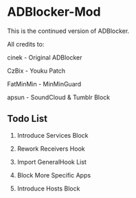 # ADBlocker-Mod

This is the continued version of ADBlocker.

All credits to:

cinek - Original ADBlocker

CzBix - Youku Patch

FatMinMin - MinMinGuard

apsun - SoundCloud & Tumblr Block

## Todo List

1. Introduce Services Block

2. Rework Receivers Hook

3. Import GeneralHook List

4. Block More Specific Apps

5. Introduce Hosts Block